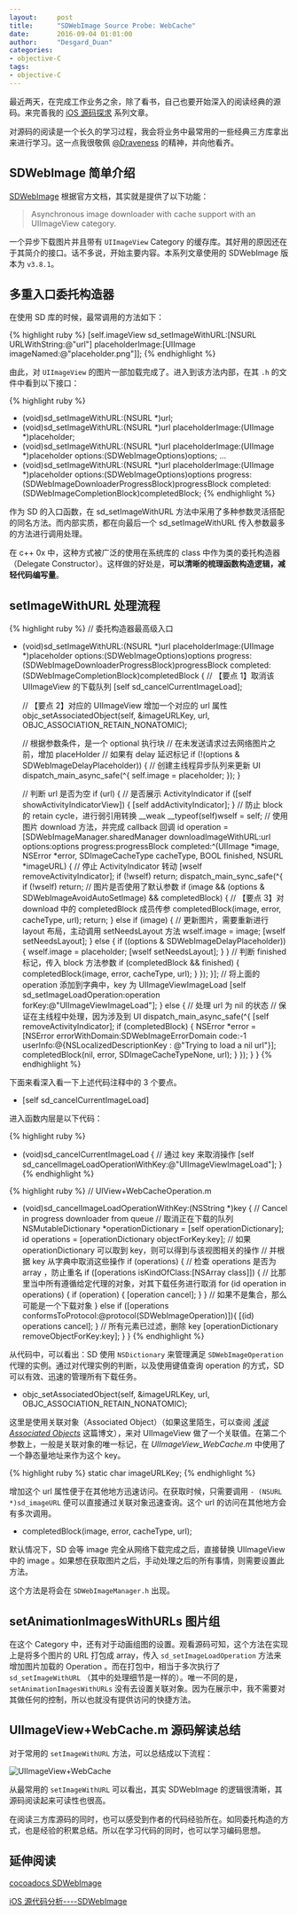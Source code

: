 ```yaml
---
layout:     post
title:      "SDWebImage Source Probe: WebCache"
date:       2016-09-04 01:01:00
author:     "Desgard_Duan"
categories:
- objective-C
tags:
- objective-C
---
```


最近两天，在完成工作业务之余，除了看书，自己也要开始深入的阅读经典的源码。来完善我的 [iOS 源码探求](https://desgard.com/iOS-Source-Probe/) 系列文章。

对源码的阅读是一个长久的学习过程，我会将业务中最常用的一些经典三方库拿出来进行学习。这一点我很敬佩 [@Draveness](http://draveness.me/) 的精神，并向他看齐。

## SDWebImage 简单介绍

[SDWebImage](https://github.com/rs/SDWebImage) 根据官方文档，其实就是提供了以下功能：

> Asynchronous image downloader with cache support with an UIImageView category.

一个异步下载图片并且带有 `UIImageView` Category 的缓存库。其好用的原因还在于其简介的接口。话不多说，开始主要内容。本系列文章使用的 SDWebImage 版本为 `v3.8.1`。

## 多重入口委托构造器

在使用 SD 库的时候，最常调用的方法如下： 

{% highlight ruby %}
[self.imageView sd_setImageWithURL:[NSURL URLWithString:@"url"] 
				placeholderImage:[UIImage imageNamed:@"placeholder.png"]];
{% endhighlight %}

由此，对 `UIImageView` 的图片一部加载完成了。进入到该方法内部，在其 `.h` 的文件中看到以下接口：

{% highlight ruby %}
- (void)sd_setImageWithURL:(NSURL *)url;
- (void)sd_setImageWithURL:(NSURL *)url placeholderImage:(UIImage *)placeholder;
- (void)sd_setImageWithURL:(NSURL *)url placeholderImage:(UIImage *)placeholder options:(SDWebImageOptions)options;
...
- (void)sd_setImageWithURL:(NSURL *)url placeholderImage:(UIImage *)placeholder options:(SDWebImageOptions)options progress:(SDWebImageDownloaderProgressBlock)progressBlock completed:(SDWebImageCompletionBlock)completedBlock;
{% endhighlight %}

作为 SD 的入口函数，在 sd_setImageWithURL 方法中采用了多种参数灵活搭配的同名方法。而内部实质，都在向最后一个 sd_setImageWithURL 传入参数最多的方法进行调用处理。

在 c++ 0x 中，这种方式被广泛的使用在系统库的 class 中作为类的委托构造器（Delegate Constructor）。这样做的好处是，**可以清晰的梳理函数构造逻辑，减轻代码编写量**。

## setImageWithURL 处理流程

{% highlight ruby %}
// 委托构造器最高级入口
- (void)sd_setImageWithURL:(NSURL *)url placeholderImage:(UIImage *)placeholder options:(SDWebImageOptions)options progress:(SDWebImageDownloaderProgressBlock)progressBlock completed:(SDWebImageCompletionBlock)completedBlock {
	// 【要点 1】取消该 UIImageView 的下载队列
    [self sd_cancelCurrentImageLoad];
    
    // 【要点 2】对应的 UIImageView 增加一个对应的 url 属性
    objc_setAssociatedObject(self, &imageURLKey, url, OBJC_ASSOCIATION_RETAIN_NONATOMIC);

	// 根据参数条件，是一个 optional 执行块
	// 在未发送请求过去网络图片之前，增加 placeHolder
	// 如果有 delay 延迟标记
    if (!(options & SDWebImageDelayPlaceholder)) {
    	// 创建主线程异步队列来更新 UI
        dispatch_main_async_safe(^{
            self.image = placeholder;
        });
    }
    
    // 判断 url 是否为空
    if (url) {
        // 是否展示 ActivityIndicator 
        if ([self showActivityIndicatorView]) {
            [self addActivityIndicator];
        }
		// 防止 block 的 retain cycle，进行弱引用转换
        __weak __typeof(self)wself = self;
        // 使用图片 download 方法，并完成 callback 回调
        id <SDWebImageOperation> operation = [SDWebImageManager.sharedManager downloadImageWithURL:url options:options progress:progressBlock completed:^(UIImage *image, NSError *error, SDImageCacheType cacheType, BOOL finished, NSURL *imageURL) {
	        // 停止 ActivityIndicator 转动
            [wself removeActivityIndicator];
            if (!wself) return;
            dispatch_main_sync_safe(^{
                if (!wself) return;
                // 图片是否使用了默认参数
                if (image && (options & SDWebImageAvoidAutoSetImage) && completedBlock)
                {
                	// 【要点 3】对 download 中的 completedBlock 成员传参
                    completedBlock(image, error, cacheType, url);
                    return;
                }
                else if (image) {
                	// 更新图片，需要重新进行 layout 布局，主动调用 setNeedsLayout 方法
                    wself.image = image;
                    [wself setNeedsLayout];
                } else {
                    if ((options & SDWebImageDelayPlaceholder)) {
                        wself.image = placeholder;
                        [wself setNeedsLayout];
                    }
                } 
                // 判断 finished 标记，传入 block 方法参数
                if (completedBlock && finished) {
                    completedBlock(image, error, cacheType, url);
                }
            });
        }];
        // 将上面的 operation 添加到字典中，key 为 UIImageViewImageLoad
        [self sd_setImageLoadOperation:operation forKey:@"UIImageViewImageLoad"];
    } else {
    	// 处理 url 为 nil 的状态
    	// 保证在主线程中处理，因为涉及到 UI
        dispatch_main_async_safe(^{
            [self removeActivityIndicator];
            if (completedBlock) {
                NSError *error = [NSError errorWithDomain:SDWebImageErrorDomain code:-1 userInfo:@{NSLocalizedDescriptionKey : @"Trying to load a nil url"}];
                completedBlock(nil, error, SDImageCacheTypeNone, url);
            }
        });
    }
}
{% endhighlight %}

下面来看深入看一下上述代码注释中的 3 个要点。

* [self sd_cancelCurrentImageLoad]

进入函数内层是以下代码：

{% highlight ruby %}
- (void)sd_cancelCurrentImageLoad {
	// 通过 key 来取消操作
    [self sd_cancelImageLoadOperationWithKey:@"UIImageViewImageLoad"];
}
{% endhighlight %}

{% highlight ruby %}
// UIView+WebCacheOperation.m

- (void)sd_cancelImageLoadOperationWithKey:(NSString *)key {
    // Cancel in progress downloader from queue
    // 取消正在下载的队列
    NSMutableDictionary *operationDictionary = [self operationDictionary];
    id operations = [operationDictionary objectForKey:key];
    // 如果 operationDictionary 可以取到 key，则可以得到与该视图相关的操作
    // 并根据 key 从字典中取消这些操作
    if (operations) {
    	// 检查 operations 是否为 array ，防止重名
        if ([operations isKindOfClass:[NSArray class]]) {
        	// 比那里当中所有遵循给定代理的对象，对其下载任务进行取消
            for (id <SDWebImageOperation> operation in operations) {
                if (operation) {
                    [operation cancel];
                }
            }
        // 如果不是集合，那么可能是一个下载对象
        } else if ([operations conformsToProtocol:@protocol(SDWebImageOperation)]){
            [(id<SDWebImageOperation>) operations cancel];
        }
        // 所有元素已过滤，删除 key
        [operationDictionary removeObjectForKey:key];
    }
} 
{% endhighlight %}

从代码中，可以看出：SD 使用 `NSDictionary` 来管理满足 `SDWebImageOperation` 代理的实例。通过对代理实例的判断，以及使用键值查询 operation 的方式，SD 可以有效、迅速的管理所有下载任务。

* objc_setAssociatedObject(self, &imageURLKey, url, OBJC_ASSOCIATION_RETAIN_NONATOMIC);

这里是使用关联对象（Associated Object）（如果这里陌生，可以查阅 *[浅谈Associated Objects](https://desgard.com/Associated-Objects/)* 这篇博文），来对 UIImageView 做了一个关联值。在第二个参数上，一般是关联对象的唯一标记，在 *UIImageView_WebCache.m* 中使用了一个静态量地址来作为这个 key。

{% highlight ruby %}
static char imageURLKey;
{% endhighlight %}

增加这个 url 属性便于在其他地方迅速访问。在获取时候，只需要调用 `- (NSURL *)sd_imageURL` 便可以直接通过关联对象迅速查询。这个 url 的访问在其他地方会有多次调用。

* completedBlock(image, error, cacheType, url);

默认情况下，SD 会等 image 完全从网络下载完成之后，直接替换 UIImageView 中的 image 。如果想在获取图片之后，手动处理之后的所有事情，则需要设置此方法。

这个方法是将会在 `SDWebImageManager.h` 出现。

## setAnimationImagesWithURLs 图片组

在这个 Category 中，还有对于动画组图的设置。观看源码可知，这个方法在实现上是将多个图片的 URL 打包成 array，传入 `sd_setImageLoadOperation` 方法来增加图片加载的 Operation 。而在打包中，相当于多次执行了 `sd_setImageWithURL` （其中的处理细节是一样的）。唯一不同的是，`setAnimationImagesWithURLs` 没有去设置关联对象。因为在展示中，我不需要对其做任何的控制，所以也就没有提供访问的快捷方法。

## UIImageView+WebCache.m 源码解读总结

对于常用的 `setImageWithURL` 方法，可以总结成以下流程：

![UIImageView+WebCache](http://7xwh85.com1.z0.glb.clouddn.com/UIImageView+WebCache.png)

从最常用的 `setImageWithURL` 可以看出，其实 SDWebImage 的逻辑很清晰，其源码阅读起来可读性也很高。

在阅读三方库源码的同时，也可以感受到作者的代码经验所在。如同委托构造的方式，也是经验的积累总结。所以在学习代码的同时，也可以学习编码思想。

## 延伸阅读

[cocoadocs SDWebImage](http://cocoadocs.org/docsets/SDWebImage/3.7.0/Categories/UIImageView+WebCache.html#//api/name/sd_setAnimationImagesWithURLs:)

[iOS 源代码分析----SDWebImage](http://draveness.me/ios-yuan-dai-ma-jie-xi-sdwebimage/)


